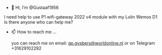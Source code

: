 - 👋 Hi, I’m @Gustaaf1956

I need help to use P1 wifi-gateway 2022 v4 module with my Lolin Wemos D1
Is there anyone who can help me?

- 📫 How to reach me ...

  yuo can reach me on email: gp.gysbers@worldonline.nl
  or on Telegram +31629102292
